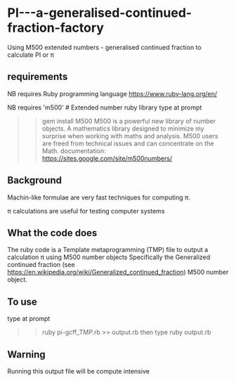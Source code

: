 # PI---a-generalised-continued-fraction-factory
Using M500 extended numbers - generalised continued fraction to calculate PI or π

requirements
------------

NB requires Ruby programming language
https://www.ruby-lang.org/en/

NB requires 'm500' # Extended number ruby library
type at prompt
>>gem install M500
M500 is a powerful new library of number objects.
A mathematics library designed to minimize my surprise when working with maths and analysis.
M500 users are freed from technical issues and can concentrate on the Math.
documentation: https://sites.google.com/site/m500numbers/

Background
----------
Machin-like formulae are very fast techniques for computing π.

π calculations are useful for testing computer systems

What the code does
------------------
The ruby code is a Template metaprogramming (TMP) file to output a calculation π using M500 number objects
Specifically the Generalized continued fraction (see https://en.wikipedia.org/wiki/Generalized_continued_fraction) M500 number object.

To use
------
type at prompt
>>ruby pi-gcff_TMP.rb >> output.rb
then type
>>ruby output.rb

Warning
-------
Running this output file will be compute intensive



